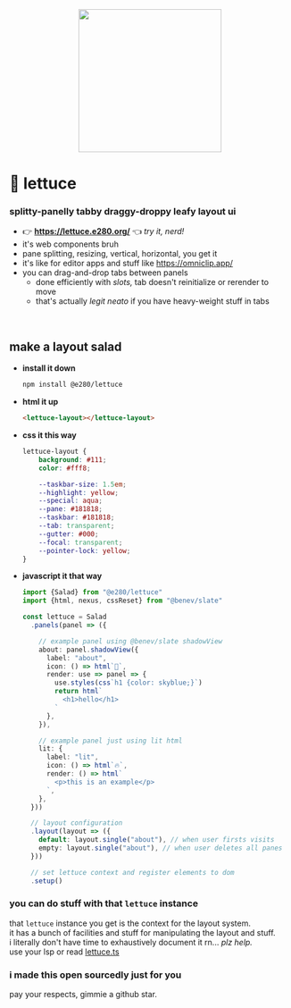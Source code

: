 
<div align="center"><img alt="" width=256 src="./assets/lettuce.avif"/></div>

# 🥬 lettuce

### splitty-panelly tabby draggy-droppy leafy layout ui

- 👉 **https://lettuce.e280.org/** 👈 *try it, nerd!*
- it's web components bruh
- pane splitting, resizing, vertical, horizontal, you get it
- it's like for editor apps and stuff like https://omniclip.app/
- you can drag-and-drop tabs between panels
  - done efficiently with *slots,* tab doesn't reinitialize or rerender to move
  - that's actually *legit neato* if you have heavy-weight stuff in tabs

<br/>

## make a layout salad

- **install it down**
  ```sh
  npm install @e280/lettuce
  ```
- **html it up**
  ```html
  <lettuce-layout></lettuce-layout>
  ```
- **css it this way**
  ```css
  lettuce-layout {
	  background: #111;
	  color: #fff8;

	  --taskbar-size: 1.5em;
	  --highlight: yellow;
	  --special: aqua;
	  --pane: #181818;
	  --taskbar: #181818;
	  --tab: transparent;
	  --gutter: #000;
	  --focal: transparent;
	  --pointer-lock: yellow;
  }
  ```
- **javascript it that way**
  ```ts
  import {Salad} from "@e280/lettuce"
  import {html, nexus, cssReset} from "@benev/slate"

  const lettuce = Salad
    .panels(panel => ({

      // example panel using @benev/slate shadowView
      about: panel.shadowView({
        label: "about",
        icon: () => html`🥬`,
        render: use => panel => {
          use.styles(css`h1 {color: skyblue;}`)
          return html`
            <h1>hello</h1>
          `
        },
      }),

      // example panel just using lit html
      lit: {
        label: "lit",
        icon: () => html`🔥`,
        render: () => html`
          <p>this is an example</p>
        `,
      },
    }))

    // layout configuration
    .layout(layout => ({
      default: layout.single("about"), // when user firsts visits
      empty: layout.single("about"), // when user deletes all panes
    }))

    // set lettuce context and register elements to dom
    .setup()
  ```

### you can do stuff with that `lettuce` instance
that `lettuce` instance you get is the context for the layout system.  
it has a bunch of facilities and stuff for manipulating the layout and stuff.  
i literally don't have time to exhaustively document it rn... *plz help.*  
use your lsp or read [lettuce.ts](./s/context/lettuce.ts)  

### i made this open sourcedly just for you
pay your respects, gimmie a github star.  

